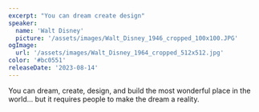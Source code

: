 ```yaml
---
excerpt: "You can dream create design"
speaker:
  name: 'Walt Disney'
  picture: '/assets/images/Walt_Disney_1946_cropped_100x100.JPG'
ogImage:
  url: '/assets/images/Walt_Disney_1964_cropped_512x512.jpg'
color: '#bc0551'
releaseDate: '2023-08-14'
---
```

You can dream, create, design, and build the most wonderful place in the world... but it requires people to make the dream a reality.
